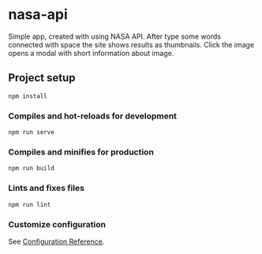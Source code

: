 # nasa-api

Simple app, created with using NASA API.
After type some words connected with space
the site shows results as thumbnails. Click the image opens a modal with short information about image.

## Project setup
```
npm install
```

### Compiles and hot-reloads for development
```
npm run serve
```

### Compiles and minifies for production
```
npm run build
```

### Lints and fixes files
```
npm run lint
```

### Customize configuration
See [Configuration Reference](https://cli.vuejs.org/config/).

